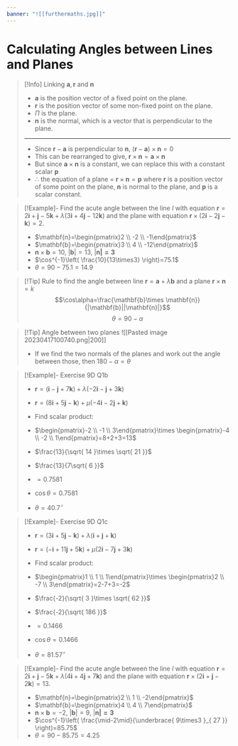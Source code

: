 ```yaml
---
banner: "![[furthermaths.jpg]]"
---
```

# Calculating Angles between Lines and Planes

> [!Info] Linking $\mathbf{a}, \mathbf{r}$ and $\mathbf{n}$
> - $\mathbf{a}$ is the position vector of a fixed point on the plane.
> - $\mathbf{r}$ is the position vector of some non-fixed point on the plane.
> - $\Pi$ is the plane.
> - $\mathbf{n}$ is the normal, which is a vector that is perpendicular to the plane.
> ---
> - Since $\mathbf{r}-\mathbf{a}$ is perpendicular to $\mathbf{n}$, $(\mathbf{r}-\mathbf{a})\times \mathbf{n}=0$
> - This can be rearranged to give, $\mathbf{r}\times \mathbf{n}=\mathbf{a}\times \mathbf{n}$
> - But since $\mathbf{a}\times \mathbf{n}$ is a constant, we can replace this with a constant scalar $\mathbf{p}$
> - $\therefore$ the equation of a plane = $\mathbf{r}\times \mathbf{n}=\mathbf{p}$ where $\mathbf{r}$ is a position vector of some point on the plane, $\mathbf{n}$ is normal to the plane, and $\mathbf{p}$ is a scalar constant.

> [!Example]- Find the acute angle between the line $l$ with equation $\mathbf{r}=2\mathbf{i}+\mathbf{j}-5\mathbf{k}+\lambda(3\mathbf{i}+4\mathbf{j}-12\mathbf{k})$ and the plane with equation $\mathbf{r}\times(2\mathbf{i}-2\mathbf{j}-\mathbf{k})=2$.
> - $\mathbf{n}=\begin{pmatrix}2 \\ -2 \\ -1\end{pmatrix}$
> - $\mathbf{b}=\begin{pmatrix}3 \\ 4 \\ -12\end{pmatrix}$
> - $\mathbf{n}\times \mathbf{b}=10$, $|\mathbf{b}|=13$, $|\mathbf{n|=3}$
> - $\cos^{-1}\left( \frac{10}{13\times3} \right)=75.1$
> - $\theta=90-75.1=14.9$

> [!Tip] Rule to find the angle between line $\mathbf{r}=\mathbf{a}+\lambda \mathbf{b}$ and a plane $\mathbf{r}\times \mathbf{n}=k$
> $$\cos\alpha=\frac{\mathbf{b}\times \mathbf{n}}{|\mathbf{b}||\mathbf{n}|}$$
> $$\theta=90-\alpha$$

> [!Tip] Angle between two planes 
> ![[Pasted image 20230417100740.png|200]]
> - If we find the two normals of the planes and work out the angle between those, then $180-\alpha=\theta$

> [!Example]- Exercise 9D Q1b
> - $\mathbf{r}=(\mathbf{i}-\mathbf{j}+7\mathbf{k})+\lambda(-2\mathbf{i}-\mathbf{j}+3\mathbf{k})$
> - $\mathbf{r}=(8\mathbf{i}+5\mathbf{j}-\mathbf{k})+\mu(-4\mathbf{i}-2\mathbf{j}+\mathbf{k})$
> 
> - Find scalar product: 
> - $\begin{pmatrix}-2 \\ -1 \\ 3\end{pmatrix}\times \begin{pmatrix}-4 \\ -2 \\ 1\end{pmatrix}=8+2+3=13$
> - $\frac{13}{\sqrt{ 14 }\times \sqrt{ 21 }}$
> - $\frac{13}{7\sqrt{ 6 }}$
> - $=0.7581$
> - $\cos \theta=0.7581$
> - $\theta=40.7^\circ$

> [!Example]- Exercise 9D Q1c
> - $\mathbf{r}=(3\mathbf{i}+5\mathbf{j}-\mathbf{k})+\lambda(\mathbf{i}+\mathbf{j}+\mathbf{k})$
> - $\mathbf{r}=(-\mathbf{i}+11\mathbf{j}+5\mathbf{k})+\mu(2\mathbf{i}-7\mathbf{j}+3\mathbf{k})$
> 
> - Find scalar product: 
> - $\begin{pmatrix}1 \\ 1 \\ 1\end{pmatrix}\times \begin{pmatrix}2 \\ -7 \\ 3\end{pmatrix}=2-7+3=-2$
> - $\frac{-2}{\sqrt{ 3 }\times \sqrt{ 62 }}$
> - $\frac{-2}{\sqrt{ 186 }}$
> - $=0.1466$
> - $\cos \theta=0.1466$
> - $\theta=81.57^\circ$

> [!Example]- Find the acute angle between the line $l$ with equation $\mathbf{r}=2\mathbf{i}+\mathbf{j}-5\mathbf{k}+\lambda(4\mathbf{i}+4\mathbf{j}+7\mathbf{k})$ and the plane with equation $\mathbf{r}\times(2\mathbf{i}+\mathbf{j}-2\mathbf{k})=13$.
> - $\mathbf{n}=\begin{pmatrix}2 \\ 1 \\ -2\end{pmatrix}$
> - $\mathbf{b}=\begin{pmatrix}4 \\ 4 \\ 7\end{pmatrix}$
> - $\mathbf{n}\times \mathbf{b}=-2$, $|\mathbf{b}|=9$, $|\mathbf{n|=3}$
> - $\cos^{-1}\left( \frac{\mid-2\mid}{\underbrace{ 9\times3 }_{ 27 }} \right)=85.75$
> - $\theta=90-85.75=4.25$



